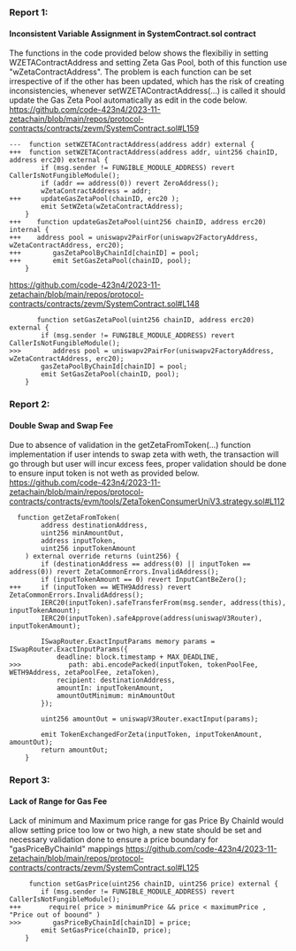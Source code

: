 ###  Report 1:
#### Inconsistent Variable Assignment in SystemContract.sol contract
The functions in the code provided below shows the flexibiliy in setting WZETAContractAddress and setting Zeta Gas Pool, both of this function use "wZetaContractAddress". The problem is each function can be set irrespective of if the other has been updated, which has the risk of creating inconsistencies, whenever setWZETAContractAddress(...) is called it should update the Gas Zeta Pool automatically as edit in the code below.
https://github.com/code-423n4/2023-11-zetachain/blob/main/repos/protocol-contracts/contracts/zevm/SystemContract.sol#L159
```solidity
---  function setWZETAContractAddress(address addr) external {
+++  function setWZETAContractAddress(address addr, uint256 chainID, address erc20) external {
        if (msg.sender != FUNGIBLE_MODULE_ADDRESS) revert CallerIsNotFungibleModule();
        if (addr == address(0)) revert ZeroAddress();
        wZetaContractAddress = addr;
+++     updateGasZetaPool(chainID, erc20 );
        emit SetWZeta(wZetaContractAddress);
    }
+++    function updateGasZetaPool(uint256 chainID, address erc20) internal {
+++    address pool = uniswapv2PairFor(uniswapv2FactoryAddress, wZetaContractAddress, erc20);
+++        gasZetaPoolByChainId[chainID] = pool;
+++        emit SetGasZetaPool(chainID, pool);
    }
```
https://github.com/code-423n4/2023-11-zetachain/blob/main/repos/protocol-contracts/contracts/zevm/SystemContract.sol#L148
```solidity
       function setGasZetaPool(uint256 chainID, address erc20) external {
        if (msg.sender != FUNGIBLE_MODULE_ADDRESS) revert CallerIsNotFungibleModule();
>>>        address pool = uniswapv2PairFor(uniswapv2FactoryAddress, wZetaContractAddress, erc20);
        gasZetaPoolByChainId[chainID] = pool;
        emit SetGasZetaPool(chainID, pool);
    }
```
### Report 2:
#### Double Swap and Swap Fee
Due to absence of validation in the getZetaFromToken(...) function implementation if user intends to swap zeta with weth, the transaction will go through but user will incur excess fees, proper validation should be done to ensure input token is not weth as provided below.
https://github.com/code-423n4/2023-11-zetachain/blob/main/repos/protocol-contracts/contracts/evm/tools/ZetaTokenConsumerUniV3.strategy.sol#L112
```solidity
  function getZetaFromToken(
        address destinationAddress,
        uint256 minAmountOut,
        address inputToken,
        uint256 inputTokenAmount
    ) external override returns (uint256) {
        if (destinationAddress == address(0) || inputToken == address(0)) revert ZetaCommonErrors.InvalidAddress();
        if (inputTokenAmount == 0) revert InputCantBeZero();
+++     if (inputToken == WETH9Address) revert ZetaCommonErrors.InvalidAddress();
        IERC20(inputToken).safeTransferFrom(msg.sender, address(this), inputTokenAmount);
        IERC20(inputToken).safeApprove(address(uniswapV3Router), inputTokenAmount);

        ISwapRouter.ExactInputParams memory params = ISwapRouter.ExactInputParams({
            deadline: block.timestamp + MAX_DEADLINE,
>>>            path: abi.encodePacked(inputToken, tokenPoolFee, WETH9Address, zetaPoolFee, zetaToken),
            recipient: destinationAddress,
            amountIn: inputTokenAmount,
            amountOutMinimum: minAmountOut
        });

        uint256 amountOut = uniswapV3Router.exactInput(params);

        emit TokenExchangedForZeta(inputToken, inputTokenAmount, amountOut);
        return amountOut;
    }
```
###  Report 3:
#### Lack of Range for Gas Fee
Lack of minimum and Maximum price range for gas Price By ChainId would allow setting price too low or two high, a new state should be set and necessary validation done to ensure a price boundary for "gasPriceByChainId" mappings
https://github.com/code-423n4/2023-11-zetachain/blob/main/repos/protocol-contracts/contracts/zevm/SystemContract.sol#L125
```solidity
     function setGasPrice(uint256 chainID, uint256 price) external {
        if (msg.sender != FUNGIBLE_MODULE_ADDRESS) revert CallerIsNotFungibleModule();
+++       require( price > minimumPrice && price < maximumPrice , "Price out of boound" )
>>>        gasPriceByChainId[chainID] = price;
        emit SetGasPrice(chainID, price);
    }
```